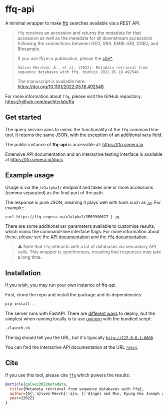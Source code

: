 # ffq-api

A minimal wrapper to make [ffq](https://github.com/pachterlab/ffq) searches available via a REST API.

> `ffq` receives an accession and returns the metadata for that accession as well as the metadata for all downstream accessions following the connections between GEO, SRA, EMBL-EBI, DDBJ, and Biosample.
>
> If you use ffq in a publication, please the [cite*](#cite):
>
> ```
> Gálvez-Merchán, Á., et al. (2022). Metadata retrieval from sequence databases with ffq. bioRxiv 2022.05.18.492548.
> ```
> The manuscript is available here: <https://doi.org/10.1101/2022.05.18.492548>.

For more information about `ffq`, please visit the GitHub repository: <https://github.com/pachterlab/ffq>

## Get started

The query service aims to mimic the functionality of the `ffq` command line tool. It returns the same JSON, with the exception of an additional `meta` field.

The public instance of **ffq-api** is accessible at: <https://ffq.seqera.io>

Extensive API documentation and an interactive testing interface is available at <https://ffq.seqera.io/docs>

## Example usage

Usage is via the `/v1alpha1/` endpoint and takes one or more accessions (comma separated) as the final part of the path.

The response is pure JSON, meaning it plays well with tools such as [`jq`](https://stedolan.github.io/jq/). For example:

```bash
curl https://ffq.seqera.io/v1alpha1/SRR9990627 | jq
```

There are some additional `GET` parameters available to customise results, which mimic the command-line interface flags. For more information about these, please see the [API documentation](https://ffq.seqera.io/docs) and the [`ffq` documentation](https://github.com/pachterlab/ffq#usage).

> ⚠️ Note that `ffq` interacts with a lot of databases via secondary API calls. This wrapper is synchronous, meaning that responses may take a long time.

## Installation

If you wish, you may run your own instance of ffq-api.

First, clone the repo and install the package and its dependencies:

```bash
pip install .
```

The server runs with FastAPI. There are [different ways](https://fastapi.tiangolo.com/deployment/) to deploy, but the simplest when running locally is to use [uvicorn](https://www.uvicorn.org) with the bundled script:

```bash
./launch.sh
```

The log should tell you the URL, but it's typically [`http://127.0.0.1:8000`](http://127.0.0.1:8000)

You can find the interactive API documentation at the URL [`/docs`](http://127.0.0.1:8000/docs).

## Cite

If you use this tool, please cite [`ffq`](https://github.com/pachterlab/ffq) which powers the results:

```bibtex
@article{galvez2022metadata,
  title={Metadata retrieval from sequence databases with ffq},
  author={G{\'a}lvez-Merch{\'a}n, {\'A}ngel and Min, Kyung Hoi Joseph and Pachter, Lior and Booeshaghi, A. Sina},
  year={2022}
}
```
